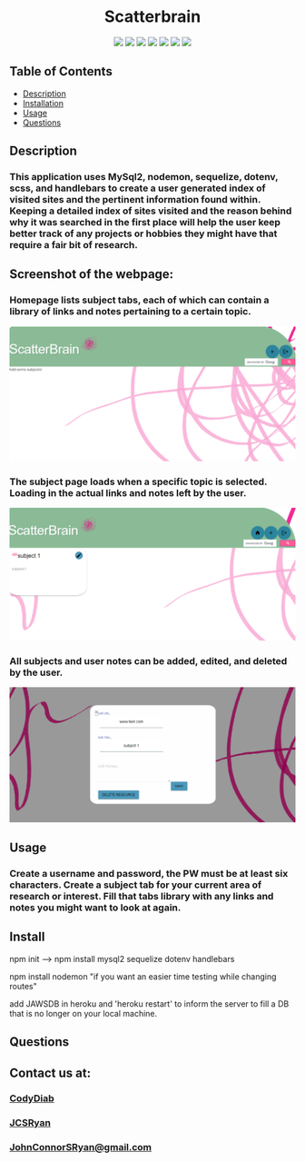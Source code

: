 <h1 align="center">Scatterbrain</h1>

<p align="center">
<img src="https://img.shields.io/badge/Javascript-brightgreen"/>
<img src="https://img.shields.io/badge/Mysql-red"/>
<img src="https://img.shields.io/badge/Node.js-success"/>
<img src="https://img.shields.io/badge/Sequelize-blue"/>  
<img src="https://img.shields.io/badge/Insomnia-orange"/>
<img src="https://img.shields.io/badge/Handlebars-purple"/>
<img src="https://img.shields.io/badge/PRs-welcome-brightgreen.svg?style=flat-square">
</p>



## Table of Contents
- [Description](#description)
- [Installation](#install)
- [Usage](#usage)
- [Questions](#questions)

## Description
### This application uses MySql2, nodemon, sequelize, dotenv, scss, and handlebars to create a user generated index of visited sites and the pertinent information found within. Keeping a detailed index of sites visited and the reason behind why it was searched in the first place will help the user keep better track of any projects or hobbies they might have that require a fair bit of research. 

## Screenshot of the webpage:
### Homepage lists subject tabs, each of which can contain a library of links and notes pertaining to a certain topic.
![](2020-07-02-02-33-35.png)

### The subject page loads when a specific topic is selected. Loading in the actual links and notes left by the user.
![](2020-07-02-02-34-23.png)

### All subjects and user notes can be added, edited, and deleted by the user.
![](2020-07-02-02-34-44.png)

## Usage
### Create a username and password, the PW must be at least six characters. Create a subject tab for your current area of research or interest. Fill that tabs library with any links and notes you might want to look at again.


## Install
npm init  --> npm install mysql2 sequelize dotenv handlebars


npm install nodemon "if you want an easier time testing while changing routes"


add JAWSDB in heroku and 'heroku restart' to inform the server to fill a DB that is no longer on your local machine. 

## Questions
## Contact us at:
### [CodyDiab](https://github.com/CodyDiab)
### [JCSRyan](https://github.com/jcsryan)
### JohnConnorSRyan@gmail.com